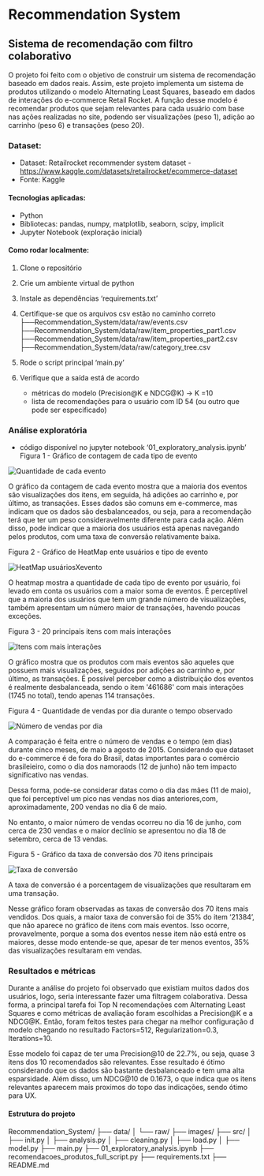 # Recommendation System
## Sistema de recomendação com filtro colaborativo
O projeto foi feito com o objetivo de construir um sistema de recomendação baseado em dados reais. Assim, este projeto implementa um sistema de produtos utilizando o modelo Alternating Least Squares, baseado em dados de interações do e-commerce Retail Rocket. A função desse modelo é recomendar produtos que sejam relevantes para cada usuário com base nas ações realizadas no site, podendo ser visualizações (peso 1), adição ao carrinho (peso 6) e transações (peso 20). 

### Dataset:
- Dataset: Retailrocket recommender system dataset - https://www.kaggle.com/datasets/retailrocket/ecommerce-dataset
- Fonte: Kaggle
#### Tecnologias aplicadas:
- Python
- Bibliotecas: pandas, numpy, matplotlib, seaborn, scipy, implicit
- Jupyter Notebook (exploração inicial)
#### Como rodar localmente:
1. Clone o repositório
2. Crie um ambiente virtual de python
3. Instale as dependências ‘requirements.txt’
4. Certifique-se que os arquivos csv estão no caminho correto
    ├──Recommendation_System/data/raw/events.csv
    ├──Recommendation_System/data/raw/item_properties_part1.csv
    ├──Recommendation_System/data/raw/item_properties_part2.csv
    ├──Recommendation_System/data/raw/category_tree.csv

5. Rode o script principal ‘main.py’
6. Verifique que a saída está de acordo
    - métricas do modelo (Precision@K e NDCG@K) → K =10
    - lista de recomendações para o usuário com ID 54 (ou outro que pode ser especificado)
### Análise exploratória 
- código disponível no jupyter notebook ‘01_exploratory_analysis.ipynb’
Figura 1 - Gráfico de contagem de cada tipo de evento

![Quantidade de cada evento](images/grafico_n_tipo_evnto.png)

O gráfico da contagem de cada evento mostra que a maioria dos eventos são visualizações dos itens, em seguida, há adições ao carrinho e, por último, as transações. Esses dados são comuns em e-commerce, mas indicam que os dados são desbalanceados, ou seja, para a recomendação terá que ter um peso consideravelmente diferente para cada ação. Além disso, pode indicar que a maioria dos usuários está apenas navegando pelos produtos, com uma taxa de conversão relativamente baixa.

Figura 2 - Gráfico de HeatMap ente usuários e tipo de evento

![HeatMap usuáriosXevento](images/heatmap_usuarios_eventos.png)

O heatmap mostra a quantidade de cada tipo de evento por usuário, foi levado em conta os usuários com a maior soma de eventos. É perceptível que a maioria dos usuários que tem um grande número de visualizações, também apresentam um número maior de transações, havendo poucas exceções.

Figura 3 - 20 principais itens com mais interações

![Itens com mais interações](images/itens_com_mais_eventos.png)

O gráfico mostra que os produtos com mais eventos são aqueles que possuem mais visualizações, seguidos por adições ao carrinho e, por último, as transações. É possível perceber como a distribuição dos eventos é realmente desbalanceada, sendo o item '461686' com mais interações (1745 no total), tendo apenas 114 transações.

Figura 4 - Quantidade de vendas por dia durante o tempo observado

![Número de vendas por dia](images/n_vendas_por_dia.png)

A comparação é feita entre o número de vendas e o tempo (em dias) durante cinco meses, de maio a agosto de 2015. Considerando que dataset do e-commerce é de fora do Brasil, datas importantes para o comércio brasileieiro, como o dia dos namoraods (12 de junho) não tem impacto significativo nas vendas.

Dessa forma, pode-se considerar datas como o dia das mães (11 de maio), que foi perceptível um pico nas vendas nos dias anteriores,com, aproximadamente, 200 vendas no dia 6 de maio.

No entanto, o maior número de vendas ocorreu no dia 16 de junho, com cerca de 230 vendas e o maior declínio se apresentou no dia 18 de setembro, cerca de 13 vendas. 

Figura 5 - Gráfico da taxa de conversão dos 70 itens principais

![Taxa de conversão](images/taxa_conversao.png)

A taxa de conversão é a porcentagem de visualizações que resultaram em uma transação.

Nesse gráfico foram observadas as taxas de conversão dos 70 itens mais vendidos. Dos quais, a maior taxa de conversão foi de 35% do item ‘21384’, que não aparece no gráfico de itens com mais eventos. Isso ocorre, provavelmente, porque a soma dos eventos nesse item não está entre os maiores, desse modo entende-se que, apesar de ter menos eventos, 35% das visualizações resultaram em vendas.

### Resultados e métricas
Durante a análise do projeto foi observado que existiam muitos dados dos usuários, logo, seria interessante fazer uma filtragem colaborativa. Dessa forma, a principal tarefa foi Top N recomendações com Alternating Least Squares e como métricas de avaliação foram escolhidas a Precision@K e a NDCG@K. Então, foram feitos testes para chegar na melhor configuração d modelo chegando no resultado Factors=512, Regularization=0.3, Iterations=10.
  
Esse modelo foi capaz de ter uma Precision@10 de 22.7%, ou seja, quase 3 itens dos 10 recomendados são relevantes. Esse resultado é ótimo considerando que os dados são bastante desbalanceado e tem uma alta esparsidade. Além disso, um NDCG@10 de 0.1673, o que indica que os itens relevantes aparecem mais proximos do topo das indicações, sendo ótimo para UX.

#### Estrutura do projeto
Recommendation_System/
├── data/
│ └── raw/
├── images/
├── src/
│ ├── init.py
│ ├── analysis.py
│ ├── cleaning.py
│ ├── load.py
│ ├── model.py
├── main.py
├── 01_exploratory_analysis.ipynb
├── recomendacoes_produtos_full_script.py
├── requirements.txt
├── README.md
